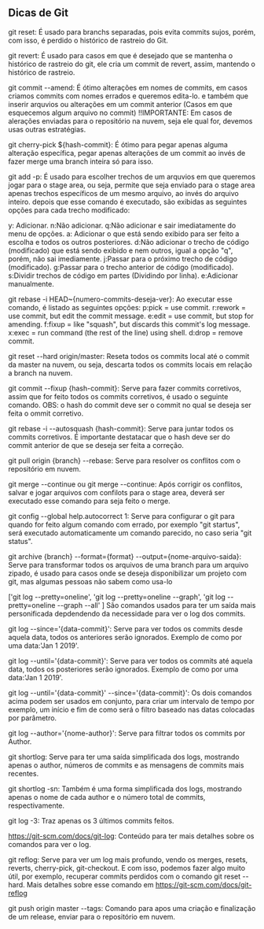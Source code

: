 ## Dicas de Git

git reset: É usado para branchs separadas, pois evita commits sujos, porém, com isso, é perdido o histórico de rastreio do Git.

git revert: É usado para casos em que é desejado que se mantenha o histórico de rastreio do git, ele cria um commit de revert, assim, mantendo o histórico de rastreio.

git commit --amend: É ótimo alterações em nomes de commits, em casos criamos commits com nomes errados e queremos edita-lo. e também que inserir arquvios ou alterações em um commit anterior (Casos em que esquecemos algum arquivo no commit) !!IMPORTANTE: Em casos de alerações enviadas para o repositório na nuvem, seja ele qual for, devemos usas outras estratégias.

git cherry-pick ${hash-commit}: É ótimo para pegar apenas alguma alteração específica, pegar apenas alterações de um commit ao invés de fazer merge uma branch inteira só para isso.

git add -p: É usado para escolher trechos de um arquvios em que queremos jogar para o stage area, ou seja, permite que seja enviado para o stage area apenas trechos específicos de um mesmo arquivo, ao invés do arquivo inteiro. depois que esse comando é executado, são exibidas as seguintes opções para cada trecho modificado:

y: Adicionar.
n:Não adicionar.
q:Não adicionar e sair imediatamente do menu de opções.
a: Adicionar o que está sendo exibido para ser feito a escolha e todos os outros posteriores.
d:Não adicionar o trecho de código (modificado) que está sendo exibido e nem outros, igual a opção "q", porém, não sai imediamente.
j:Passar para o próximo trecho de código (modificado).
g:Passar para o trecho anterior de código (modificado).
s:Dividir trechos de código em partes (Dividindo por linha).
e:Adicionar manualmente.

git rebase -i HEAD~{numero-commits-deseja-ver}: Ao executar esse comando, é listado as seguintes opções:
p:pick = use commit.
r:rework = use commit, but edit the commit message.
e:edit = use commit, but stop for amending.
f:fixup = like "squash", but discards this commit's log message.
x:exec = run command (the rest of the line) using shell.
d:drop = remove commit.

git reset --hard origin/master: Reseta todos os commits local até o commit da master na nuvem, ou seja, descarta todos os commits locais em relação a branch na nuvem.

git commit --fixup {hash-commit}: Serve para fazer commits corretivos, assim que for feito todos os commits corretivos, é usado o seguinte comando. OBS: o hash do commit deve ser o commit no qual se deseja ser feita o ommit corretivo.

git rebase -i --autosquash {hash-commit}: Serve para juntar todos os commits corretivos. É importante destatacar que o hash deve ser do commit anterior de que se deseja ser feita a correção.

git pull origin {branch} --rebase: Serve para resolver os conflitos com o repositório em nuvem.

git merge --continue ou git merge --continue: Após corrigir os conflitos, salvar e jogar arquivos com confilots para o stage area, deverá ser executado esse comando para seja feito o merge.

 git config --global help.autocorrect 1: Serve para configurar o git para quando for feito algum comando com errado, por exemplo "git startus", será executado automaticamente um comando parecido, no caso seria "git status".

 git archive {branch} --format={format} --output={nome-arquivo-saida}: Serve para transformar todos os arquivos de uma branch para um arquivo zipado, é usado para casos onde se deseja disponibilizar um projeto com git, mas algumas pessoas não sabem como usa-lo

 ['git log --pretty=oneline',
 'git log --pretty=oneline --graph',
 'git log --pretty=oneline --graph --all'
 ] São comandos usados para ter um saída mais personificada depdendendo da necessidade para ver o log dos commits.

 git log --since='{data-commit}': Serve para ver todos os commits desde aquela data, todos os anteriores serão ignorados. Exemplo de como por uma data:'Jan 1 2019'.

 git log --until='{data-commit}': Serve para ver todos os commits até aquela data, todos os posteriores serão ignorados. Exemplo de como por uma data:'Jan 1 2019'.

 git log --until='{data-commit}' --since='{data-commit}': Os dois comandos acima podem ser usados em conjunto, para criar um intervalo de tempo por exemplo, um início e fim de como será o filtro baseado nas datas colocadas por parâmetro.

 git log --author='{nome-author}': Serve para filtrar todos os commits por Author.

git shortlog: Serve para ter uma saída simplificada dos logs, mostrando apenas o author, números de commits e as mensagens de commits mais recentes.

git shortlog -sn: Também é uma forma simplificada  dos logs, mostrando apenas o nome de cada author e o número total de commits, respectivamente.

git log -3: Traz apenas os 3 últimos commits feitos.



https://git-scm.com/docs/git-log: Conteúdo para ter mais detalhes sobre os comandos para ver o log.


git reflog: Serve para ver um log mais profundo, vendo os merges, resets, reverts, cherry-pick, git-checkout. E com isso, podemos fazer algo muito útil, por exemplo, recuperar commits perdidos com o comando git reset --hard. Mais detalhes sobre esse comando em https://git-scm.com/docs/git-reflog

git push origin master --tags: Comando para apos uma criação e finalização de um release, enviar para o repositório em nuvem.




